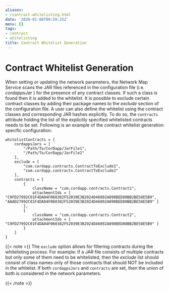 ```yaml
---
aliases:
- /contract-whitelisting.html
date: '2020-01-08T09:59:25Z'
menu: []
tags:
- contract
- whitelisting
title: Contract Whitelist Generation
---
```



# Contract Whitelist Generation

When setting or updating the network parameters, the Network Map Service scans the JAR files referenced in the
configuration file (i.e. *cordappsJar* ) for the presence of any contract classes. If such a class is found then it is
added to the whitelist. It is possible to exclude certain contract classes by adding their package names to the
*exclude* section of the configuration file. A user can also define the whitelist using the contract classes and
corresponding JAR hashes explicitly. To do so, the `contracts` attribute holding the list of the explicitly specified
whitelisted contracts needs to be set. Following is an example of the contract whitelist generation specific
configuration:

```guess
whitelistContracts = {
    cordappsJars = [
        "/Path/To/CorDapp/JarFile1",
        "/Path/To/CorDapp/JarFile2"
    ],
    exclude = [
        "com.cordapp.contracts.ContractToExclude1",
        "com.cordapp.contracts.ContractToExclude2"
    ],
    contracts = [
        {
            className = "com.cordapp.contracts.Contract1",
            attachmentIds = [ "C9FD27992C01F4DA04F060382F52039E3B2024D46092A890BED80BB2BE58E5B9", "AAAD27992C01F4DA04F060382F52039E3B2024D46092A890BED80BB2BE58E5B9" ]
        },
        {
            className = "com.cordapp.contracts.Contract2",
            attachmentIds = [ "C9FD27992C01F4DA04F060382F52039E3B2024D46092A890BED80BB2BE58E5B9" ]
        }
    ]
}
```

{{< note >}}
The `exclude` option allows for filtering contracts during the whitelisting process. For example:
If a JAR file consists of multiple contracts but only some of them need to be whitelisted, then the *exclude* list
should consist of class names only of those contracts that should NOT be included in the whitelist.
If both `cordappsJars` and `contracts` are set, then the union of both is considered in the network parameters.

{{< /note >}}
